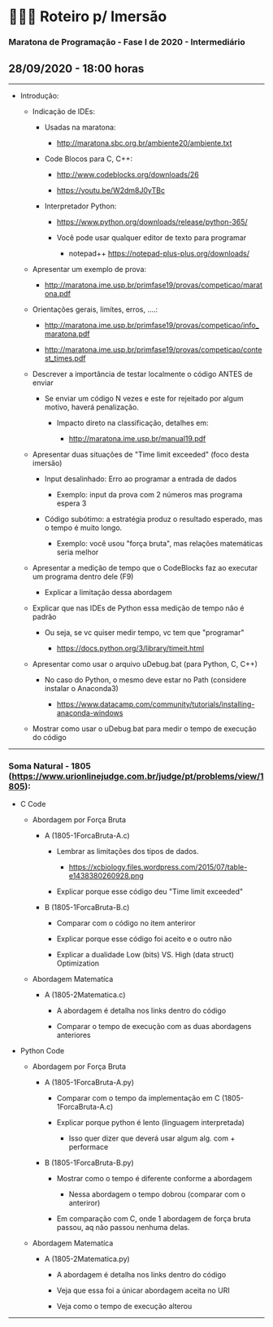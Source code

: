 # :blue_book::green_book::notebook: Roteiro p/ Imersão 


### Maratona de Programação - Fase I de 2020 - Intermediário

## 28/09/2020 - 18:00 horas

*****

- Introdução:

	- Indicação de IDEs:

		- Usadas na maratona: 

			- http://maratona.sbc.org.br/ambiente20/ambiente.txt

		- Code Blocos para C, C++:

			- http://www.codeblocks.org/downloads/26

			- https://youtu.be/W2dm8J0yTBc

		- Interpretador Python:

			- https://www.python.org/downloads/release/python-365/

			- Você pode usar qualquer editor de texto para programar 

				- notepad++ https://notepad-plus-plus.org/downloads/

	- Apresentar um exemplo de prova:

		- http://maratona.ime.usp.br/primfase19/provas/competicao/maratona.pdf

	- Orientações gerais, limítes, erros, ....:

		- http://maratona.ime.usp.br/primfase19/provas/competicao/info_maratona.pdf

		- http://maratona.ime.usp.br/primfase19/provas/competicao/contest_times.pdf

	- Descrever a importância de testar localmente o código ANTES de enviar

		- Se enviar um código N vezes e este for rejeitado por algum motivo, haverá penalização.

			- Impacto direto na classificação, detalhes em:

				- http://maratona.ime.usp.br/manual19.pdf

	- Apresentar duas situações de "Time limit exceeded" (foco desta imersão)

		- Input desalinhado: Erro ao programar a entrada de dados 

			- Exemplo: input da prova com 2 números mas programa espera 3

		- Código subótimo: a estratégia produz o resultado esperado, mas o tempo é muito longo.

			- Exemplo: você usou "força bruta", mas relações matemáticas seria melhor

	- Apresentar a medição de tempo que o CodeBlocks faz ao executar um programa dentro dele (F9)

		- Explicar a limitação dessa abordagem

	- Explicar que nas IDEs de Python essa medição de tempo não é padrão 

		- Ou seja, se vc quiser medir tempo, vc tem que "programar"

			- https://docs.python.org/3/library/timeit.html

	- Apresentar como usar o arquivo uDebug.bat (para Python, C, C++)

		- No caso do Python, o mesmo deve estar no Path (considere instalar o Anaconda3)

			- https://www.datacamp.com/community/tutorials/installing-anaconda-windows

	- Mostrar como usar o uDebug.bat para medir o tempo de execução do código


*********


### Soma Natural - 1805 (https://www.urionlinejudge.com.br/judge/pt/problems/view/1805):


- C Code

	- Abordagem por Força Bruta

		- A (1805-1ForcaBruta-A.c)

			- Lembrar as limitações dos tipos de dados.

				- https://xcbiology.files.wordpress.com/2015/07/table-e1438380260928.png

			- Explicar porque esse código deu "Time limit exceeded"

		- B (1805-1ForcaBruta-B.c)

			- Comparar com o código no item anteriror

			- Explicar porque esse código foi aceito e o outro não
			
			- Explicar a dualidade Low (bits) VS. High (data struct) Optimization

	- Abordagem Matematíca 

		- A (1805-2Matematica.c)

			- A abordagem é detalha nos links dentro do código

			- Comparar o tempo de execução com as duas abordagens anteriores

- Python Code

	- Abordagem por Força Bruta

		- A (1805-1ForcaBruta-A.py)

			- Comparar com o tempo da implementação em C (1805-1ForcaBruta-A.c)

			- Explicar porque python é lento (linguagem interpretada)

				- Isso quer dizer que deverá usar algum alg. com + performace

		- B (1805-1ForcaBruta-B.py)

			- Mostrar como o tempo é diferente conforme a abordagem

				- Nessa abordagem o tempo dobrou (comparar com o anteriror)

			- Em comparação com C, onde 1 abordagem de força bruta passou, aq não passou nenhuma delas.

	- Abordagem Matematíca

		- A (1805-2Matematica.py)

			- A abordagem é detalha nos links dentro do código

			- Veja que essa foi a únicar abordagem aceita no URI

			- Veja como o tempo de execução alterou


*********












